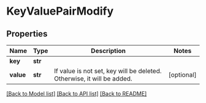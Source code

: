 # KeyValuePairModify

## Properties
Name | Type | Description | Notes
------------ | ------------- | ------------- | -------------
**key** | **str** |  | 
**value** | **str** | If value is not set, key will be deleted. Otherwise, it will be added. | [optional] 

[[Back to Model list]](../README.md#documentation-for-models) [[Back to API list]](../README.md#documentation-for-api-endpoints) [[Back to README]](../README.md)


